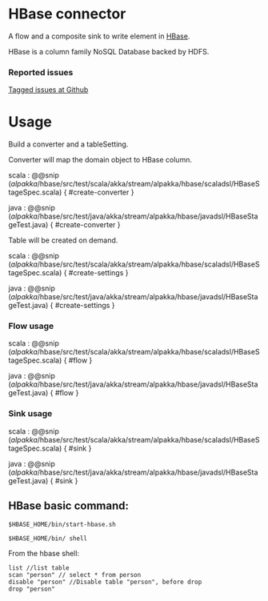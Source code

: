 # HBase connector

A flow and a composite sink to write element in [HBase](http://hbase.apache.org).

HBase is a column family NoSQL Database backed by HDFS.


### Reported issues

[Tagged issues at Github](https://github.com/akka/alpakka/labels/p%3Ahbase)

 
# Usage

Build a converter and a tableSetting.

Converter will map the domain object to HBase column.

scala
:   @@snip ($alpakka$/hbase/src/test/scala/akka/stream/alpakka/hbase/scaladsl/HBaseStageSpec.scala) { #create-converter }

java
:   @@snip ($alpakka$/hbase/src/test/java/akka/stream/alpakka/hbase/javadsl/HBaseStageTest.java) { #create-converter }

Table will be created on demand.

scala
:   @@snip ($alpakka$/hbase/src/test/scala/akka/stream/alpakka/hbase/scaladsl/HBaseStageSpec.scala) { #create-settings }

java
:   @@snip ($alpakka$/hbase/src/test/java/akka/stream/alpakka/hbase/javadsl/HBaseStageTest.java) { #create-settings }

### Flow usage 

scala
: @@snip ($alpakka$/hbase/src/test/scala/akka/stream/alpakka/hbase/scaladsl/HBaseStageSpec.scala) { #flow }

java
: @@snip ($alpakka$/hbase/src/test/java/akka/stream/alpakka/hbase/javadsl/HBaseStageTest.java) { #flow }


### Sink usage

scala
: @@snip ($alpakka$/hbase/src/test/scala/akka/stream/alpakka/hbase/scaladsl/HBaseStageSpec.scala) { #sink }

java
: @@snip ($alpakka$/hbase/src/test/java/akka/stream/alpakka/hbase/javadsl/HBaseStageTest.java) { #sink }

## HBase basic command:

```
$HBASE_HOME/bin/start-hbase.sh

$HBASE_HOME/bin/ shell

```

From the hbase shell:

```
list //list table
scan "person" // select * from person
disable "person" //Disable table "person", before drop
drop "person" 
```
